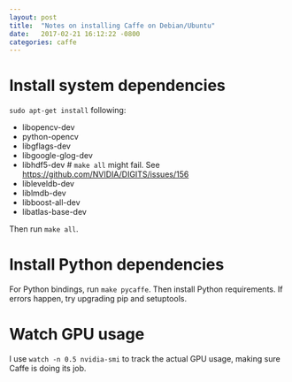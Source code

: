 ```yaml
---
layout: post
title:  "Notes on installing Caffe on Debian/Ubuntu"
date:   2017-02-21 16:12:22 -0800
categories: caffe
---
```

# Install system dependencies
`sudo apt-get install` following:


 - libopencv-dev
 - python-opencv
 - libgflags-dev
 - libgoogle-glog-dev
 - libhdf5-dev # `make all` might fail. See https://github.com/NVIDIA/DIGITS/issues/156
 - libleveldb-dev
 - liblmdb-dev
 - libboost-all-dev
 - libatlas-base-dev 

Then run `make all`. 

# Install Python dependencies
For Python bindings, run `make pycaffe`. Then install Python requirements. If errors happen, try upgrading pip and setuptools.

# Watch GPU usage
I use `watch -n 0.5 nvidia-smi` to track the actual GPU usage, making sure Caffe is doing its job.
